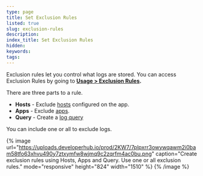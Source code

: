 ```yaml
---
type: page
title: Set Exclusion Rules
listed: true
slug: exclusion-rules
description: 
index_title: Set Exclusion Rules
hidden: 
keywords: 
tags: 
---
```


Exclusion rules let you control what logs are stored. You can access Exclusion Rules by going to **[Usage &gt; Exclusion Rules](https://app.mezmo.com/manage/exclusion-rules).**

There are three parts to a rule.

- **Hosts** - Exclude [hosts](https://docs.mezmo.com/docs/introducing-the-agent) configured on the app.
- **Apps** - Exclude [apps](https://docs.mezmo.com/docs/filters).
- **Query** - Create a [log query](https://docs.mezmo.com/docs/filters)

You can include one or all to exclude logs.

{% image url="https://uploads.developerhub.io/prod/2KW7/7plpxrr3owywqawm2i0bam58tfo63xhvu490y7ztxymfw8wjmq9c2zqrfm4ac0bu.png" caption="Create exclusion rules using Hosts, Apps and Query. Use one or all exclusion rules." mode="responsive" height="824" width="1510" %}
{% /image %}